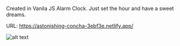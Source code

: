 Created in Vanila JS Alarm Clock. Just set the hour and have a sweet dreams. 

URL: https://astonishing-concha-3ebf3e.netlify.app/

![alt text](https://github.com/BoodziooPL/Clock_Wake_Up/blob/97df0c89bb72c9f635b882f88370c36b695af0ec/Zrzut%20ekranu%20z%C2%A02022-10-20%20o%C2%A012.29.54.png?raw=true)
